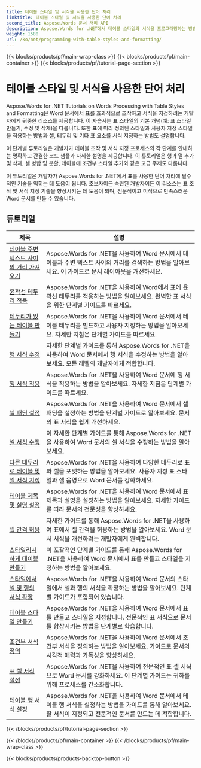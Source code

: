 ```yaml
---
title: 테이블 스타일 및 서식을 사용한 단어 처리
linktitle: 테이블 스타일 및 서식을 사용한 단어 처리
second_title: Aspose.Words 문서 처리 API
description: Aspose.Words for .NET에서 테이블 스타일과 서식을 프로그래밍하는 방법을 알아보세요. C#에서 단계별 튜토리얼과 샘플 코드를 통해 미리 정의된 스타일을 적용하고, 셀 서식, 테두리 등을 사용자 지정하는 방법을 알아보세요.
weight: 1580
url: /ko/net/programming-with-table-styles-and-formatting/
---
```


{{< blocks/products/pf/main-wrap-class >}}
{{< blocks/products/pf/main-container >}}
{{< blocks/products/pf/tutorial-page-section >}}

# 테이블 스타일 및 서식을 사용한 단어 처리

Aspose.Words for .NET Tutorials on Words Processing with Table Styles and Formatting은 Word 문서에서 표를 효과적으로 조작하고 서식을 지정하려는 개발자에게 귀중한 리소스를 제공합니다. 이 자습서는 표 스타일의 기본 개념(예: 표 스타일 만들기, 수정 및 삭제)을 다룹니다. 또한 표에 미리 정의된 스타일과 사용자 지정 스타일을 적용하는 방법과 셀, 테두리 및 기타 표 요소를 서식 지정하는 방법도 설명합니다.

이 단계별 튜토리얼은 개발자가 테이블 조작 및 서식 지정 프로세스의 각 단계를 안내하는 명확하고 간결한 코드 샘플과 자세한 설명을 제공합니다. 이 튜토리얼은 행과 열 추가 및 삭제, 셀 병합 및 분할, 테이블에 조건부 스타일 추가와 같은 고급 주제도 다룹니다.

이 튜토리얼은 개발자가 Aspose.Words for .NET에서 표를 사용한 단어 처리에 필수적인 기술을 익히는 데 도움이 됩니다. 초보자이든 숙련된 개발자이든 이 리소스는 표 조작 및 서식 지정 기술을 향상시키는 데 도움이 되며, 전문적이고 미적으로 만족스러운 Word 문서를 만들 수 있습니다.

 ## 튜토리얼
| 제목 | 설명 |
| --- | --- |
| [테이블 주변 텍스트 사이의 거리 가져오기](./get-distance-between-table-surrounding-text/) | Aspose.Words for .NET을 사용하여 Word 문서에서 테이블과 주변 텍스트 사이의 거리를 검색하는 방법을 알아보세요. 이 가이드로 문서 레이아웃을 개선하세요. |
| [윤곽선 테두리 적용](./apply-outline-border/) | Aspose.Words for .NET을 사용하여 Word에서 표에 윤곽선 테두리를 적용하는 방법을 알아보세요. 완벽한 표 서식을 위한 단계별 가이드를 따르세요. |
| [테두리가 있는 테이블 만들기](./build-table-with-borders/) | Aspose.Words for .NET을 사용하여 Word 문서에서 테이블 테두리를 빌드하고 사용자 지정하는 방법을 알아보세요. 자세한 지침은 단계별 가이드를 따르세요. |
| [행 서식 수정](./modify-row-formatting/) | 자세한 단계별 가이드를 통해 Aspose.Words for .NET을 사용하여 Word 문서에서 행 서식을 수정하는 방법을 알아보세요. 모든 레벨의 개발자에게 적합합니다. |
| [행 서식 적용](./apply-row-formatting/) | Aspose.Words for .NET을 사용하여 Word 문서에 행 서식을 적용하는 방법을 알아보세요. 자세한 지침은 단계별 가이드를 따르세요. |
| [셀 패딩 설정](./set-cell-padding/) | Aspose.Words for .NET을 사용하여 Word 문서에서 셀 패딩을 설정하는 방법을 단계별 가이드로 알아보세요. 문서의 표 서식을 쉽게 개선하세요. |
| [셀 서식 수정](./modify-cell-formatting/) | 이 자세한 단계별 가이드를 통해 Aspose.Words for .NET을 사용하여 Word 문서의 셀 서식을 수정하는 방법을 알아보세요. |
| [다른 테두리로 테이블 및 셀 서식 지정](./format-table-and-cell-with-different-borders/) | Aspose.Words for .NET을 사용하여 다양한 테두리로 표와 셀을 포맷하는 방법을 알아보세요. 사용자 지정 표 스타일과 셀 음영으로 Word 문서를 강화하세요. |
| [테이블 제목 및 설명 설정](./set-table-title-and-description/) | Aspose.Words for .NET을 사용하여 Word 문서에서 표 제목과 설명을 설정하는 방법을 알아보세요. 자세한 가이드를 따라 문서의 전문성을 향상하세요. |
| [셀 간격 허용](./allow-cell-spacing/) | 자세한 가이드를 통해 Aspose.Words for .NET을 사용하여 표에서 셀 간격을 허용하는 방법을 알아보세요. Word 문서 서식을 개선하려는 개발자에게 완벽합니다. |
| [스타일리시하게 테이블 만들기](./build-table-with-style/) | 이 포괄적인 단계별 가이드를 통해 Aspose.Words for .NET을 사용하여 Word 문서에서 표를 만들고 스타일을 지정하는 방법을 알아보세요. |
| [스타일에서 셀 및 행의 서식 확장](./expand-formatting-on-cells-and-row-from-style/) | Aspose.Words for .NET을 사용하여 Word 문서의 스타일에서 셀과 행의 서식을 확장하는 방법을 알아보세요. 단계별 가이드가 포함되어 있습니다. |
| [테이블 스타일 만들기](./create-table-style/) | Aspose.Words for .NET을 사용하여 Word 문서에서 표를 만들고 스타일을 지정합니다. 전문적인 표 서식으로 문서를 향상시키는 방법을 단계별로 학습합니다. |
| [조건부 서식 정의](./define-conditional-formatting/) | Aspose.Words for .NET을 사용하여 Word 문서에서 조건부 서식을 정의하는 방법을 알아보세요. 가이드로 문서의 시각적 매력과 가독성을 향상하세요. |
| [표 셀 서식 설정](./set-table-cell-formatting/) | Aspose.Words for .NET을 사용하여 전문적인 표 셀 서식으로 Word 문서를 강화하세요. 이 단계별 가이드는 귀하를 위해 프로세스를 간소화합니다. |
| [테이블 행 서식 설정](./set-table-row-formatting/) | Aspose.Words for .NET을 사용하여 Word 문서에서 테이블 행 서식을 설정하는 방법을 가이드를 통해 알아보세요. 잘 서식이 지정되고 전문적인 문서를 만드는 데 적합합니다. |
{{< /blocks/products/pf/tutorial-page-section >}}

{{< /blocks/products/pf/main-container >}}
{{< /blocks/products/pf/main-wrap-class >}}

{{< blocks/products/products-backtop-button >}}
